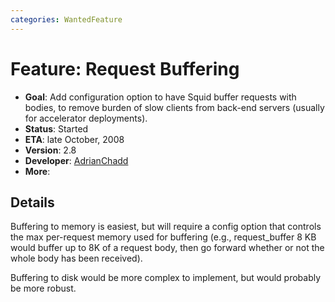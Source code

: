 ```yaml
---
categories: WantedFeature
---
```

# Feature: Request Buffering

- **Goal**: Add configuration option to have Squid buffer requests
    with bodies, to remove burden of slow clients from back-end servers
    (usually for accelerator deployments).
- **Status**: Started
- **ETA**: late October, 2008
- **Version**: 2.8
- **Developer**:
    [AdrianChadd](/AdrianChadd)
- **More**:

## Details

Buffering to memory is easiest, but will require a config option that
controls the max per-request memory used for buffering (e.g.,
request_buffer 8 KB would buffer up to 8K of a request body, then go
forward whether or not the whole body has been received).

Buffering to disk would be more complex to implement, but would probably
be more robust.
